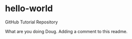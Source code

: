# hello-world
GitHub Tutorial Repository


What are you doing Doug.
Adding a comment to this readme.
